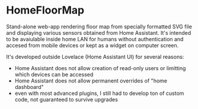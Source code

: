 # HomeFloorMap

Stand-alone web-app rendering floor map from specially formatted SVG file and displaying various sensors obtained from Home Assistant. It's intended to be avaiulable inside home LAN for humans without authentication and accesed from mobile devices or kept as a widget on computer screen.

It's developed outside Lovelace (Home Assistant UI) for several reasons:

- Home Assistant does not allow creation of read-only users or limitting which devices can be accessed
- Home Assistant does not allow permanent overrides of "home dashboard"
- even with most advanced plugins, I still had to develop ton of custom code, not guaranteed to survive upgrades
